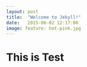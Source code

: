 ```yaml
---
layout: post
title:  "Welcome to Jekyll!"
date:   2015-06-02 12:17:00
image: feature: hot-pink.jpg
---
```


# __This is Test__


